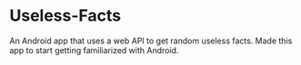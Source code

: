 # Useless-Facts
An Android app that uses a web API to get random useless facts. 
Made this app to start getting familiarized with Android.
